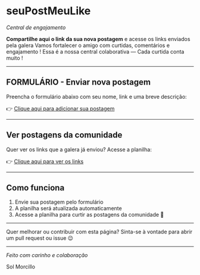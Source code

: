 # seuPostMeuLike

*Central de engajamento*

**Compartilhe aqui o link da sua nova postagem** e acesse os links enviados pela galera
Vamos fortalecer o amigo com curtidas, comentários e engajamento !
Essa é a nossa central colaborativa — Cada curtida conta muito !  

---

## FORMULÁRIO - Enviar nova postagem
Preencha o formulário abaixo com seu nome, link e uma breve descrição:

👉 [Clique aqui para adicionar sua postagem](https://SEU_LINK_DO_FORMULARIO)

---

## Ver postagens da comunidade
Quer ver os links que a galera já enviou? Acesse a planilha:

👉 [Clique aqui para ver os links](https://SEU_LINK_DA_PLANILHA)

---

## Como funciona

1. Envie sua postagem pelo formulário  
2. A planilha será atualizada automaticamente  
3. Acesse a planilha para curtir as postagens da comunidade 💬

---

Quer melhorar ou contribuir com esta página? Sinta-se à vontade para abrir um pull request ou issue 😉

---

*Feito com carinho e colaboração*

Sol Morcillo


